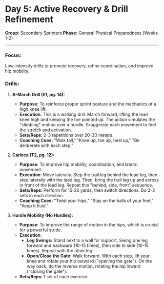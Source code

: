 # Day 5: Active Recovery & Drill Refinement

**Group:** Secondary Sprinters
**Phase:** General Physical Preparedness (Weeks 1-2)

---

### Focus:
Low-intensity drills to promote recovery, refine coordination, and improve hip mobility.

### Drills:

1.  **A-March Drill (E1, pg. 14):**
    *   **Purpose:** To reinforce proper sprint posture and the mechanics of a high knee lift.
    *   **Execution:** This is a walking drill. March forward, lifting the lead knee high and keeping the toe pointed up. The action simulates the "climbing" motion over a hurdle. Exaggerate each movement to feel the stretch and activation.
    *   **Sets/Reps:** 2-3 repetitions over 20-30 meters.
    *   **Coaching Cues:** "Walk tall," "Knee up, toe up, heel up," "Be deliberate with each step."

2.  **Carioca (T2, pg. 12):**
    *   **Purpose:** To improve hip mobility, coordination, and lateral movement.
    *   **Execution:** Move laterally. Step the trail leg behind the lead leg, then step laterally with the lead leg. Then, bring the trail leg up and across in front of the lead leg. Repeat this "behind, side, front" sequence.
    *   **Sets/Reps:** Perform for 15-20 yards, then switch directions. Do 2-3 sets in each direction.
    *   **Coaching Cues:** "Twist your hips," "Stay on the balls of your feet," "Keep it fluid."

3.  **Hurdle Mobility (No Hurdles):**
    *   **Purpose:** To improve the range of motion in the hips, which is crucial for a powerful stride.
    *   **Execution:**
        *   **Leg Swings:** Stand next to a wall for support. Swing one leg forward and backward (10-15 times), then side to side (10-15 times). Repeat with the other leg.
        *   **Open/Close the Gate:** Walk forward. With each step, lift your knee and rotate your hip outward ("opening the gate"). On the way back, do the reverse motion, rotating the hip inward ("closing the gate").
    *   **Sets/Reps:** 1 set of each exercise.
